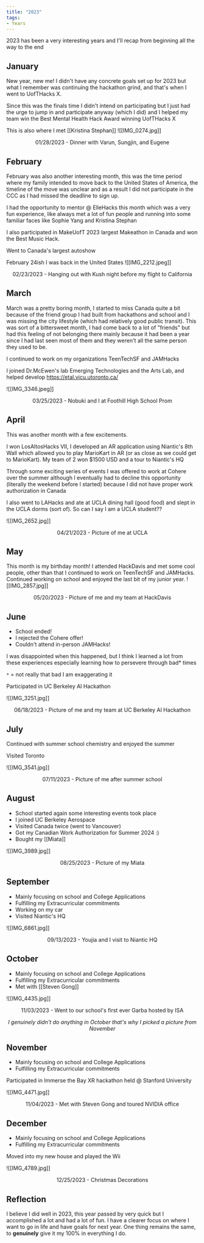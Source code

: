 ```yaml
---
title: "2023"
tags:
- Years
---
```


2023 has been a very interesting years and I'll recap from beginning all the way to the end

## January

New year, new me! I didn't have any concrete goals set up for 2023 but what I remember was continuing the hackathon grind, and that's when I went to UofTHacks X.

Since this was the finals time I didn't intend on participating but I just had the urge to jump in and participate anyway (which I did) and I helped my team win the Best Mental Health Hack Award winning UofTHacks X

This is also where I met [[Kristina Stephan]]
![[IMG_0274.jpg]]
<center>01/28/2023 - Dinner with Varun, Sungjin, and Eugene</center>

## February

February was also another interesting month, this was the time period where my family intended to move back to the United States of America, the timeline of the move was unclear and as a result I did not participate in the CCC as I had missed the deadline to sign up.

I had the opportunity to mentor @ ElleHacks this month which was a very fun experience, like always met a lot of fun people and running into some familiar faces like Sophie Yang and Kristina Stephan

I also participated in MakeUofT 2023 largest Makeathon in Canada and won the Best Music Hack.

Went to Canada's largest autoshow

February 24ish I was back in the United States
![[IMG_2212.jpeg]]

<center>02/23/2023 - Hanging out with Kush night before my flight to California</center>

## March

March was a pretty boring month, I started to miss Canada quite a bit because of the friend group I had built from hackathons and school and I was missing the city lifestyle (which had relatively good public transit). This was sort of a bittersweet month, I had come back to a lot of "friends" but had this feeling of not belonging there mainly because it had been a year since I had last seen most of them and they weren't all the same person they used to be.

I continued to work on my organizations TeenTechSF and JAMHacks

I joined Dr.McEwen's lab Emerging Technologies and the Arts Lab, and helped develop https://etal.vicu.utoronto.ca/

![[IMG_3346.jpeg]]
<center>03/25/2023 - Nobuki and I at Foothill High School Prom</center>

## April

This was another month with a few excitements.

I won LosAltosHacks VII, I developed an AR application using Niantic's 8th Wall which allowed you to play MarioKart in AR (or as close as we could get to MarioKart). My team of 2 won $1500 USD and a tour to Niantic's HQ

Through some exciting series of events I was offered to work at Cohere over the summer although I eventually had to decline this opportunity (literally the weekend before I started) because I did not have proper work authorization in Canada

I also went to LAHacks and ate at UCLA dining hall (good food) and slept in the UCLA dorms (sort of). So can I say I am a UCLA student??

![[IMG_2652.jpg]]
<center>04/21/2023 - Picture of me at UCLA</center>

## May

This month is my birthday month! I attended HackDavis and met some cool people, other than that I continued to work on TeenTechSF and JAMHacks. Continued working on school and enjoyed the last bit of my junior year.
![[IMG_2857.jpg]]

<center>05/20/2023 - Picture of me and my team at HackDavis</center>

## June

- School ended!
- I rejected the Cohere offer!
- Couldn't attend in-person JAMHacks!

I was disappointed when this happened, but I think I learned a lot from these experiences especially learning how to persevere through bad* times

`*` = not really that bad I am exaggerating it

Participated in UC Berkeley AI Hackathon

![[IMG_3251.jpg]]
<center>06/18/2023 - Picture of me and my team at UC Berkeley AI Hackathon</center>

## July

Continued with summer school chemistry and enjoyed the summer

Visited Toronto

![[IMG_3541.jpg]]

<center>07/11/2023 - Picture of me after summer school</center>

## August 

- School started again some interesting events took place
- I joined UC Berkeley Aerospace
- Visited Canada twice (went to Vancouver)
- Got my Canadian Work Authorization for Summer 2024 :)
- Bought my [[Miata]]

![[IMG_3989.jpg]]
<center>08/25/2023 - Picture of my Miata</center>

## September

- Mainly focusing on school and College Applications
- Fulfilling my Extracurricular commitments
- Working on my car
- Visited Niantic's HQ

![[IMG_6861.jpg]]
<center>09/13/2023 - Youjia and I visit to Niantic HQ</center>

## October 

- Mainly focusing on school and College Applications
- Fulfilling my Extracurricular commitments
- Met with [[Steven Gong]]

![[IMG_4435.jpg]]
<center>11/03/2023 - Went to our school's first ever Garba hosted by ISA</center>
<center><i><p>I genuinely didn't do anything in October that's why I picked a picture from November</p></i></center>

## November

- Mainly focusing on school and College Applications
- Fulfilling my Extracurricular commitments

Participated in Immerse the Bay XR hackathon held @ Stanford University

![[IMG_4471.jpg]]

<center>11/04/2023 - Met with Steven Gong and toured NVIDIA office</center>

## December

- Mainly focusing on school and College Applications
- Fulfilling my Extracurricular commitments

Moved into my new house and played the Wii

![[IMG_4789.jpg]]
<center>12/25/2023 - Christmas Decorations</center>

## Reflection

I believe I did well in 2023, this year passed by very quick but I accomplished a lot and had a lot of fun. I have a clearer focus on where I want to go in life and have goals for next year. One thing remains the same, to **genuinely** give it my 100% in everything I do.